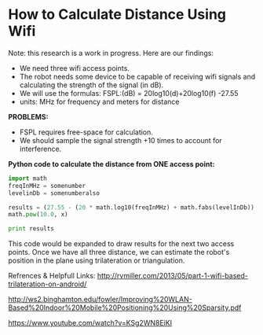 How to Calculate Distance Using Wifi
=======================================================
Note: this research is a work in progress. Here are our findings:

* We need three wifi access points.
* The robot needs some device to be capable of receiving wifi signals and calculating the strength of the signal (in dB).
* We will use the formulas: FSPL:(dB) = 20log10(d)+20log10(f) -27.55 
* units: MHz for frequency and meters for distance

**PROBLEMS:**
* FSPL requires free-space for calculation.
* We should sample the signal strength +10 times to account for interference.

**Python code to calculate the distance from ONE access point:**
```python
import math
freqInMHz = somenumber
levelinDb = somenumberalso

results = (27.55 - (20 * math.log10(freqInMHz) + math.fabs(levelInDb)) / 20.0
math.pow(10.0, x)

print results
```

This code would be expanded to draw results for the next two access points.
Once we have all three distance, we can estimate the robot's position in the 
plane using trilateration or triangulation.

Refrences & Helpfull Links:
http://rvmiller.com/2013/05/part-1-wifi-based-trilateration-on-android/

http://ws2.binghamton.edu/fowler/Improving%20WLAN-Based%20Indoor%20Mobile%20Positioning%20Using%20Sparsity.pdf

https://www.youtube.com/watch?v=KSg2WN8EiKI
